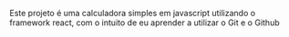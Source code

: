 Este projeto é uma calculadora simples em javascript utilizando o framework react, com o intuito de eu aprender a utilizar o Git e o Github
